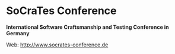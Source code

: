 # SoCraTes Conference

**International Software Craftsmanship and Testing Conference in Germany**

Web: http://www.socrates-conference.de
